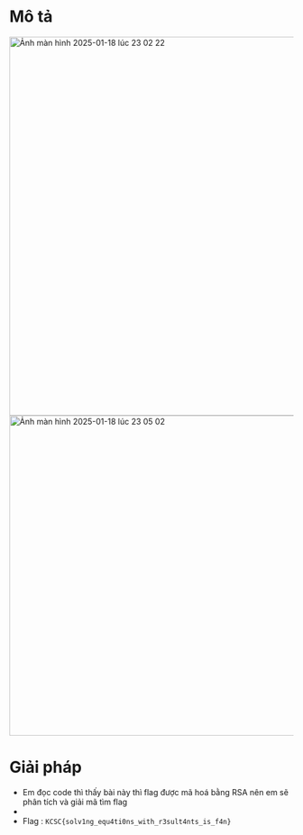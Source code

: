 # Mô tả 

<img width="672" alt="Ảnh màn hình 2025-01-18 lúc 23 02 22" src="https://github.com/user-attachments/assets/36746a5e-1fe5-4b58-9280-68b2765c87de" />

<img width="568" alt="Ảnh màn hình 2025-01-18 lúc 23 05 02" src="https://github.com/user-attachments/assets/d7a315ac-5627-4606-99b8-bbf8f9c9942b" />

# Giải pháp 
- Em đọc code thì thấy bài này thì flag được mã hoá bằng RSA nên em sẽ phân tích và giải mã tìm flag
- 
- Flag : `KCSC{solv1ng_equ4ti0ns_with_r3sult4nts_is_f4n}`
